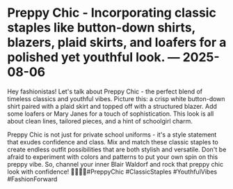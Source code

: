 # Preppy Chic - Incorporating classic staples like button-down shirts, blazers, plaid skirts, and loafers for a polished yet youthful look. — 2025-08-06

Hey fashionistas! Let's talk about Preppy Chic - the perfect blend of timeless classics and youthful vibes. Picture this: a crisp white button-down shirt paired with a plaid skirt and topped off with a structured blazer. Add some loafers or Mary Janes for a touch of sophistication. This look is all about clean lines, tailored pieces, and a hint of schoolgirl charm.

Preppy Chic is not just for private school uniforms - it's a style statement that exudes confidence and class. Mix and match these classic staples to create endless outfit possibilities that are both stylish and versatile. Don't be afraid to experiment with colors and patterns to put your own spin on this preppy vibe. So, channel your inner Blair Waldorf and rock that preppy chic look with confidence! 💁🏻‍♀️✨#PreppyChic #ClassicStaples #YouthfulVibes #FashionForward